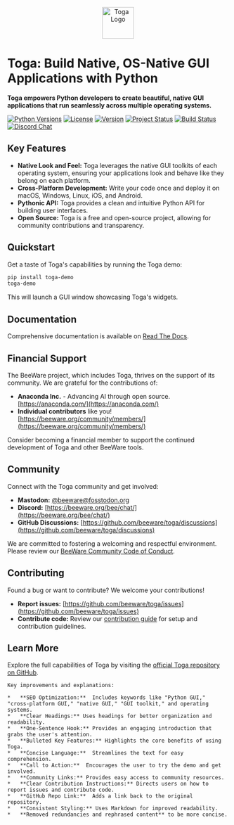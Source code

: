 <p align="center">
  <img src="https://beeware.org/project/toga/toga.png" width="72" alt="Toga Logo">
</p>

# Toga: Build Native, OS-Native GUI Applications with Python

**Toga empowers Python developers to create beautiful, native GUI applications that run seamlessly across multiple operating systems.**

[![Python Versions](https://img.shields.io/pypi/pyversions/toga.svg)](https://pypi.python.org/pypi/toga)
[![License](https://img.shields.io/pypi/l/toga.svg)](https://github.com/beeware/toga/blob/main/LICENSE)
[![Version](https://img.shields.io/pypi/v/toga.svg)](https://pypi.python.org/pypi/toga)
[![Project Status](https://img.shields.io/pypi/status/toga.svg)](https://pypi.python.org/pypi/toga)
[![Build Status](https://github.com/beeware/toga/workflows/CI/badge.svg?branch=main)](https://github.com/beeware/toga/actions)
[![Discord Chat](https://img.shields.io/discord/836455665257021440?label=Discord%20Chat&logo=discord&style=plastic)](https://beeware.org/bee/chat/)

## Key Features

*   **Native Look and Feel:** Toga leverages the native GUI toolkits of each operating system, ensuring your applications look and behave like they belong on each platform.
*   **Cross-Platform Development:** Write your code once and deploy it on macOS, Windows, Linux, iOS, and Android.
*   **Pythonic API:** Toga provides a clean and intuitive Python API for building user interfaces.
*   **Open Source:** Toga is a free and open-source project, allowing for community contributions and transparency.

## Quickstart

Get a taste of Toga's capabilities by running the Toga demo:

```bash
pip install toga-demo
toga-demo
```

This will launch a GUI window showcasing Toga's widgets.

## Documentation

Comprehensive documentation is available on [Read The Docs](https://toga.readthedocs.io).

## Financial Support

The BeeWare project, which includes Toga, thrives on the support of its community.  We are grateful for the contributions of:

*   **Anaconda Inc.** - Advancing AI through open source.  [https://anaconda.com/](https://anaconda.com/)
*   **Individual contributors** like you!  [https://beeware.org/community/members/](https://beeware.org/community/members/)

Consider becoming a financial member to support the continued development of Toga and other BeeWare tools.

## Community

Connect with the Toga community and get involved:

*   **Mastodon:** [@beeware@fosstodon.org](https://fosstodon.org/@beeware)
*   **Discord:** [https://beeware.org/bee/chat/](https://beeware.org/bee/chat/)
*   **GitHub Discussions:** [https://github.com/beeware/toga/discussions](https://github.com/beeware/toga/discussions)

We are committed to fostering a welcoming and respectful environment. Please review our [BeeWare Community Code of Conduct](https://beeware.org/community/behavior/).

## Contributing

Found a bug or want to contribute?  We welcome your contributions!

*   **Report issues:**  [https://github.com/beeware/toga/issues](https://github.com/beeware/toga/issues)
*   **Contribute code:** Review our [contribution guide](https://toga.readthedocs.io/en/latest/how-to/contribute/index.html) for setup and contribution guidelines.

## Learn More

Explore the full capabilities of Toga by visiting the [official Toga repository on GitHub](https://github.com/beeware/toga).
```
Key improvements and explanations:

*   **SEO Optimization:**  Includes keywords like "Python GUI," "cross-platform GUI," "native GUI," "GUI toolkit," and operating systems.
*   **Clear Headings:** Uses headings for better organization and readability.
*   **One-Sentence Hook:** Provides an engaging introduction that grabs the user's attention.
*   **Bulleted Key Features:** Highlights the core benefits of using Toga.
*   **Concise Language:**  Streamlines the text for easy comprehension.
*   **Call to Action:**  Encourages the user to try the demo and get involved.
*   **Community Links:** Provides easy access to community resources.
*   **Clear Contribution Instructions:** Directs users on how to report issues and contribute code.
*   **GitHub Repo Link:**  Adds a link back to the original repository.
*   **Consistent Styling:** Uses Markdown for improved readability.
*   **Removed redundancies and rephrased content** to be more concise.